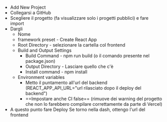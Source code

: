 - Add New Project
- Collegarsi a GitHub
- Scegliere il progetto (fa visualizzare solo i progetti pubblici) e fare import
- Dargli
	- Nome
	- framework preset - Create React App
	- Root Directory - selezionare la cartella col frontend
	- Build and Output Settings
		- Build Command - npm run build (o il comando presente nel package.json)
		- Output Directory - Lasciare quello che c'è
		- Install command - npm install
	- Environment variables
		- Metto il puntamento all'url del backend (REACT_APP_API_URL="url rilasciato dopo il deploy del backend")
		- ==Impostare anche CI false== (rimuove dei warning del progetto che non lo farebbero compilare correttamente da parte di Vercel)
- A questo punto fare Deploy
Se torno nella dash, ottengo l'url del frontend


